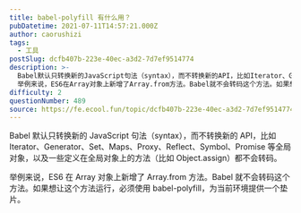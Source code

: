 ```yaml
---
title: babel-polyfill 有什么用？
pubDatetime: 2021-07-11T14:57:21.000Z
author: caorushizi
tags:
  - 工具
postSlug: dcfb407b-223e-40ec-a3d2-7d7ef9514774
description: >-
  Babel默认只转换新的JavaScript句法（syntax），而不转换新的API，比如Iterator、Generator、Set、Maps、Proxy、Reflect、Symbol、Promise等全局对象，以及一些定义在全局对象上的方法（比如Object.assign）都不会转码。
  举例来说，ES6在Array对象上新增了Array.from方法。Babel就不会转码这个方法。如果想让这个
difficulty: 2
questionNumber: 489
source: https://fe.ecool.fun/topic/dcfb407b-223e-40ec-a3d2-7d7ef9514774
---
```


Babel 默认只转换新的 JavaScript 句法（syntax），而不转换新的 API，比如 Iterator、Generator、Set、Maps、Proxy、Reflect、Symbol、Promise 等全局对象，以及一些定义在全局对象上的方法（比如 Object.assign）都不会转码。

举例来说，ES6 在 Array 对象上新增了 Array.from 方法。Babel 就不会转码这个方法。如果想让这个方法运行，必须使用 babel-polyfill，为当前环境提供一个垫片。
